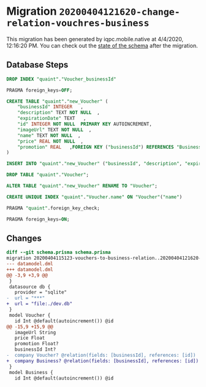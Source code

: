 # Migration `20200404121620-change-relation-vouchres-business`

This migration has been generated by iqpc.mobile.native at 4/4/2020, 12:16:20 PM.
You can check out the [state of the schema](./schema.prisma) after the migration.

## Database Steps

```sql
DROP INDEX "quaint"."Voucher_businessId"

PRAGMA foreign_keys=OFF;

CREATE TABLE "quaint"."new_Voucher" (
    "businessId" INTEGER   ,
    "description" TEXT NOT NULL  ,
    "expirationDate" TEXT   ,
    "id" INTEGER NOT NULL  PRIMARY KEY AUTOINCREMENT,
    "imageUrl" TEXT NOT NULL  ,
    "name" TEXT NOT NULL  ,
    "price" REAL NOT NULL  ,
    "promotion" REAL   ,FOREIGN KEY ("businessId") REFERENCES "Business"("id") ON DELETE SET NULL ON UPDATE CASCADE
) 

INSERT INTO "quaint"."new_Voucher" ("businessId", "description", "expirationDate", "id", "imageUrl", "name", "price", "promotion") SELECT "businessId", "description", "expirationDate", "id", "imageUrl", "name", "price", "promotion" FROM "quaint"."Voucher"

DROP TABLE "quaint"."Voucher";

ALTER TABLE "quaint"."new_Voucher" RENAME TO "Voucher";

CREATE UNIQUE INDEX "quaint"."Voucher.name" ON "Voucher"("name")

PRAGMA "quaint".foreign_key_check;

PRAGMA foreign_keys=ON;
```

## Changes

```diff
diff --git schema.prisma schema.prisma
migration 20200404115123-vouchers-to-business-relation..20200404121620-change-relation-vouchres-business
--- datamodel.dml
+++ datamodel.dml
@@ -3,9 +3,9 @@
 }
 datasource db {
   provider = "sqlite"
-  url = "***"
+  url = "file:./dev.db"
 }
 model Voucher {
   id Int @default(autoincrement()) @id
@@ -15,9 +15,9 @@
   imageUrl String
   price Float
   promotion Float?
   businessId Int?
-  company Voucher? @relation(fields: [businessId], references: [id])
+  company Business? @relation(fields: [businessId], references: [id])
 }
 model Business {
   id Int @default(autoincrement()) @id
```


